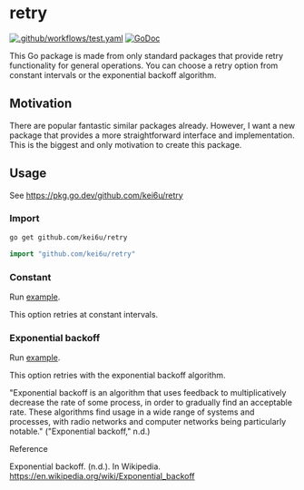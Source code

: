 # retry

[![.github/workflows/test.yaml](https://github.com/kei6u/retry/actions/workflows/test.yaml/badge.svg)](https://github.com/kei6u/retry/actions/workflows/test.yaml)
[![GoDoc](https://godoc.org/github.com/kei6u/retry?status.svg&style=flat-square)](http://godoc.org/github.com/kei6u/retry)

This Go package is made from only standard packages that provide retry functionality for general operations.
You can choose a retry option from constant intervals or the exponential backoff algorithm.

## Motivation

There are popular fantastic similar packages already.
However, I want a new package that provides a more straightforward interface and implementation. This is the biggest and only motivation to create this package.

## Usage

See https://pkg.go.dev/github.com/kei6u/retry

### Import

```bash
go get github.com/kei6u/retry
```

```go
import "github.com/kei6u/retry"
```

### Constant

Run [example](https://pkg.go.dev/github.com/kei6u/retry#Constant).

This option retries at constant intervals.

### Exponential backoff

Run [example](https://pkg.go.dev/github.com/kei6u/retry#example-ExponentialBackoff).

This option retries with the exponential backoff algorithm.

"Exponential backoff is an algorithm that uses feedback to multiplicatively decrease the rate of some process, in order to gradually find an acceptable rate. These algorithms find usage in a wide range of systems and processes, with radio networks and computer networks being particularly notable." ("Exponential backoff," n.d.)

Reference

Exponential backoff. (n.d.). In Wikipedia. https://en.wikipedia.org/wiki/Exponential_backoff
